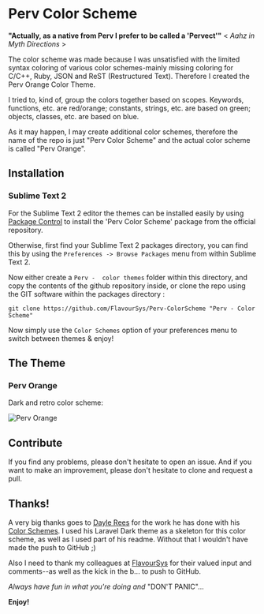 # Perv Color Scheme

**"Actually, as a native from Perv I prefer to be called a 'Pervect'"**  < *Aahz in Myth Directions* >


The color scheme was made because I was unsatisfied with the limited syntax coloring of various color schemes-mainly missing coloring for C/C++, Ruby, JSON and ReST (Restructured Text).  Therefore I created the Perv Orange Color Theme.

I tried to, kind of, group the colors together based on scopes.  Keywords, functions, etc. are red/orange; constants, strings, etc. are based on green; objects, classes, etc. are based on blue.

As it may happen, I may create additional color schemes, therefore the name of the repo is just "Perv Color Scheme" and the actual color scheme is called "Perv Orange".


## Installation

### Sublime Text 2

For the Sublime Text 2 editor the themes can be installed easily by using [Package Control](http://wbond.net/sublime_packages/package_control) to install the 'Perv Color Scheme' package from the official repository.

Otherwise, first find your Sublime Text 2 packages directory, you can find this by using the `Preferences -> Browse Packages` menu from within Sublime Text 2.

Now either create a `Perv -  color themes` folder within this directory, and copy the contents of the github repository inside, or clone the repo using the GIT software within the packages directory :

	git clone https://github.com/FlavourSys/Perv-ColorScheme "Perv - Color Scheme"

Now simply use the `Color Schemes` option of your preferences menu to switch between themes & enjoy!


## The Theme

### Perv Orange

Dark and retro color scheme:

![Perv Orange](https://raw.github.com/FlavourSys/Perv-ColorScheme/master/screenshots/perv-orange.png)


## Contribute

If you find any problems, please don't hesitate to open an issue.  And if you want to make an improvement, please don't hesitate to clone and request a pull.


## Thanks!

A very big thanks goes to [Dayle Rees](https://github.com/daylerees) for the work he has done with his [Color Schemes](https://github.com/daylerees/colour-schemes).  I used his Laravel Dark theme as a skeleton for this color scheme, as well as I used part of his readme.  Without that I wouldn't have made the push to GitHub ;)

Also I need to thank my colleagues at [FlavourSys](http://www.flavoursys.com) for their valued input and comments--as well as the kick in the b... to push to GitHub.

*Always have fun in what you're doing and* "DON'T PANIC"...

**Enjoy!**
